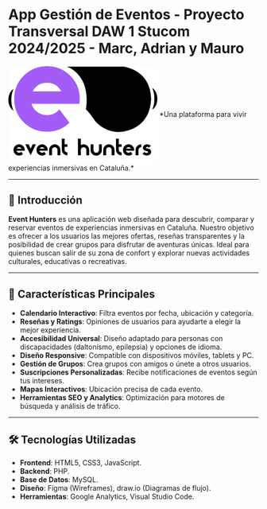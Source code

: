 # App Gestión de Eventos - Proyecto Transversal DAW 1 Stucom 2024/2025 - Marc, Adrian y Mauro

<img src ="./IMG/logo.png" width="300" align="center"/>
*Una plataforma para vivir experiencias inmersivas en Cataluña.*

---

## 📖 Introducción
**Event Hunters** es una aplicación web diseñada para descubrir, comparar y reservar eventos de experiencias inmersivas en Cataluña. Nuestro objetivo es ofrecer a los usuarios las mejores ofertas, reseñas transparentes y la posibilidad de crear grupos para disfrutar de aventuras únicas. Ideal para quienes buscan salir de su zona de confort y explorar nuevas actividades culturales, educativas o recreativas.

---

## 🚀 Características Principales
- **Calendario Interactivo**: Filtra eventos por fecha, ubicación y categoría.
- **Reseñas y Ratings**: Opiniones de usuarios para ayudarte a elegir la mejor experiencia.
- **Accesibilidad Universal**: Diseño adaptado para personas con discapacidades (daltonismo, epilepsia) y opciones de idioma.
- **Diseño Responsive**: Compatible con dispositivos móviles, tablets y PC.
- **Gestión de Grupos**: Crea grupos con amigos o únete a otros usuarios.
- **Suscripciones Personalizadas**: Recibe notificaciones de eventos según tus intereses.
- **Mapas Interactivos**: Ubicación precisa de cada evento.
- **Herramientas SEO y Analytics**: Optimización para motores de búsqueda y análisis de tráfico.

---

## 🛠️ Tecnologías Utilizadas
- **Frontend**: HTML5, CSS3, JavaScript.
- **Backend**: PHP.
- **Base de Datos**: MySQL.
- **Diseño**: Figma (Wireframes), draw.io (Diagramas de flujo).
- **Herramientas**: Google Analytics, Visual Studio Code.

